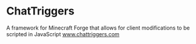 # ChatTriggers
A framework for Minecraft Forge that allows for client modifications to be scripted in JavaScript  www.chattriggers.com
